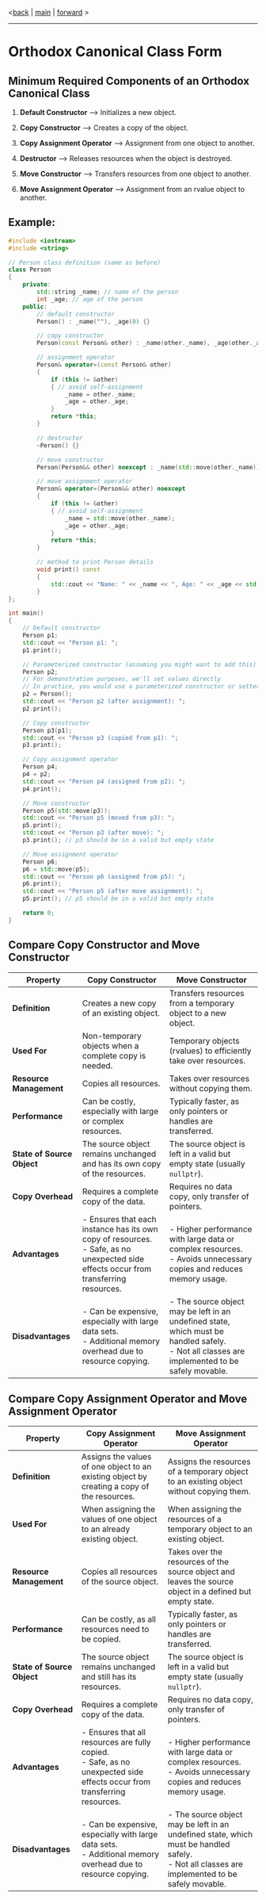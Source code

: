 <[back](cpp02_01_polymorphisen.md) | [main](/) | [forward](cpp02_00_lerning.md) >

--- 

# Orthodox Canonical Class Form

## Minimum Required Components of an Orthodox Canonical Class

1. **Default Constructor**
   --> Initializes a new object.
2. **Copy Constructor**
   --> Creates a copy of the object.
3. **Copy Assignment Operator**
   --> Assignment from one object to another.
4. **Destructor**
   --> Releases resources when the object is destroyed.
5. **Move Constructor**
   --> Transfers resources from one object to another.

6. **Move Assignment Operator**
   --> Assignment from an rvalue object to another.

## Example:
```c++
#include <iostream>
#include <string>

// Person class definition (same as before)
class Person
{
    private:
        std::string _name; // name of the person
        int _age; // age of the person
    public:
        // default constructor
        Person() : _name(""), _age(0) {}

        // copy constructor
        Person(const Person& other) : _name(other._name), _age(other._age) {}

        // assignment operator
        Person& operator=(const Person& other)
        {
            if (this != &other)
            { // avoid self-assignment
                _name = other._name;
                _age = other._age;
            }
            return *this;
        }

        // destructor
        ~Person() {}

        // move constructor
        Person(Person&& other) noexcept : _name(std::move(other._name)), _age(other._age) {}

        // move assignment operator
        Person& operator=(Person&& other) noexcept
        {
            if (this != &other)
            { // avoid self-assignment
                _name = std::move(other._name);
                _age = other._age;
            }
            return *this;
        }

        // method to print Person details
        void print() const
        {
            std::cout << "Name: " << _name << ", Age: " << _age << std::endl;
        }
};

int main()
{
    // Default constructor
    Person p1;
    std::cout << "Person p1: ";
    p1.print();

    // Parameterized constructor (assuming you might want to add this)
    Person p2;
    // For demonstration purposes, we'll set values directly
    // In practice, you would use a parameterized constructor or setter methods
    p2 = Person();
    std::cout << "Person p2 (after assignment): ";
    p2.print();

    // Copy constructor
    Person p3(p1);
    std::cout << "Person p3 (copied from p1): ";
    p3.print();

    // Copy assignment operator
    Person p4;
    p4 = p2;
    std::cout << "Person p4 (assigned from p2): ";
    p4.print();

    // Move constructor
    Person p5(std::move(p3));
    std::cout << "Person p5 (moved from p3): ";
    p5.print();
    std::cout << "Person p3 (after move): ";
    p3.print(); // p3 should be in a valid but empty state

    // Move assignment operator
    Person p6;
    p6 = std::move(p5);
    std::cout << "Person p6 (assigned from p5): ";
    p6.print();
    std::cout << "Person p5 (after move assignment): ";
    p5.print(); // p5 should be in a valid but empty state

    return 0;
}
```

## Compare **Copy Constructor** and **Move Constructor**

| **Property**                     | **Copy Constructor**                                   | **Move Constructor**                                    |
|---------------------------------|--------------------------------------------------------|---------------------------------------------------------|
| **Definition**                  | Creates a new copy of an existing object.             | Transfers resources from a temporary object to a new object. |
| **Used For**                    | Non-temporary objects when a complete copy is needed. | Temporary objects (rvalues) to efficiently take over resources. |
| **Resource Management**         | Copies all resources.                                | Takes over resources without copying them.             |
| **Performance**                 | Can be costly, especially with large or complex resources. | Typically faster, as only pointers or handles are transferred. |
| **State of Source Object**      | The source object remains unchanged and has its own copy of the resources. | The source object is left in a valid but empty state (usually `nullptr`). |
| **Copy Overhead**               | Requires a complete copy of the data.                 | Requires no data copy, only transfer of pointers.      |
| **Advantages**                  | - Ensures that each instance has its own copy of resources. <br> - Safe, as no unexpected side effects occur from transferring resources. | - Higher performance with large data or complex resources. <br> - Avoids unnecessary copies and reduces memory usage. |
| **Disadvantages**               | - Can be expensive, especially with large data sets. <br> - Additional memory overhead due to resource copying. | - The source object may be left in an undefined state, which must be handled safely. <br> - Not all classes are implemented to be safely movable. |

## Compare **Copy Assignment Operator** and **Move Assignment Operator**

| **Property**                     | **Copy Assignment Operator**                           | **Move Assignment Operator**                             |
|---------------------------------|--------------------------------------------------------|----------------------------------------------------------|
| **Definition**                  | Assigns the values of one object to an existing object by creating a copy of the resources. | Assigns the resources of a temporary object to an existing object without copying them. |
| **Used For**                    | When assigning the values of one object to an already existing object. | When assigning the resources of a temporary object to an existing object. |
| **Resource Management**         | Copies all resources of the source object.            | Takes over the resources of the source object and leaves the source object in a defined but empty state. |
| **Performance**                 | Can be costly, as all resources need to be copied.    | Typically faster, as only pointers or handles are transferred. |
| **State of Source Object**      | The source object remains unchanged and still has its resources. | The source object is left in a valid but empty state (usually `nullptr`). |
| **Copy Overhead**               | Requires a complete copy of the data.                 | Requires no data copy, only transfer of pointers.       |
| **Advantages**                  | - Ensures that all resources are fully copied. <br> - Safe, as no unexpected side effects occur from transferring resources. | - Higher performance with large data or complex resources. <br> - Avoids unnecessary copies and reduces memory usage. |
| **Disadvantages**               | - Can be expensive, especially with large data sets. <br> - Additional memory overhead due to resource copying. | - The source object may be left in an undefined state, which must be handled safely. <br> - Not all classes are implemented to be safely movable. |